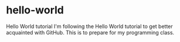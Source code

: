 # hello-world
Hello World tutorial
I'm following the Hello World tutorial to get better acquainted with GitHub.
This is to prepare for my programming class.
